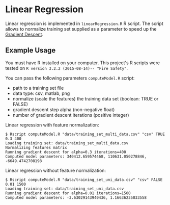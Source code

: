 # Linear Regression

Linear regression is implemented in `linearRegression.R` R script. The script allows to normalize training set supplied as a parameter to speed up the [Gradient Descent](https://en.wikipedia.org/wiki/Gradient_descent). 

## Example Usage

You must have R installed on your computer. This project's R scripts were tested on `R version 3.2.2 (2015-08-14)-- "Fire Safety"`. 

You can pass the following parameters `computeModel.R` script:

- path to a training set file
- data type: csv, matlab, png
- normalize (scale the features) the training data set (boolean: TRUE or FALSE)
- gradient descent step alpha (non-negative float)
- number of gradient descent iterations (positive integer)

Linear regression with feature normalization:
```
$ Rscript computeModel.R "data/training_set_multi_data.csv" "csv" TRUE 0.3 400
Loading training set: data/training_set_multi_data.csv
Normalizing features matrix
Running gradient descent for alpha=0.3 iterations=400
Computed model parameters: 340412.659574468, 110631.050278846, -6649.4742708198
```

Linear regression without feature normalization:
```
$ Rscript computeModel.R "data/training_set_uni_data.csv" "csv" FALSE 0.01 1500
Loading training set: data/training_set_uni_data.csv
Running gradient descent for alpha=0.01 iterations=1500
Computed model parameters: -3.63029143940436, 1.16636235033558
```
